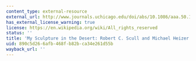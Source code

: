 ```yaml
---
content_type: external-resource
external_url: http://www.journals.uchicago.edu/doi/abs/10.1086/aaa.50.1_2.23025824
has_external_license_warning: true
license: https://en.wikipedia.org/wiki/All_rights_reserved
status: ''
title: 'My Sculpture in the Desert: Robert C. Scull and Michael Heizer'
uid: 890c5d26-6afb-468f-b82b-ca34e261d55b
wayback_url: ''
---
```

